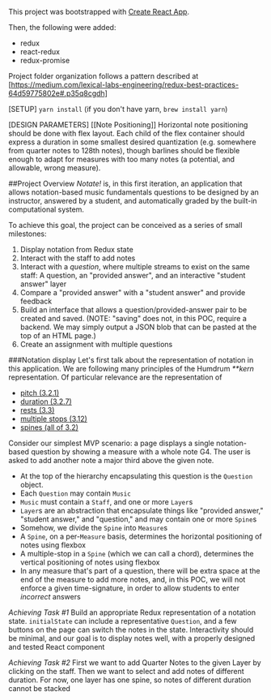 This project was bootstrapped with [Create React App](https://github.com/facebookincubator/create-react-app).

Then, the following were added:
* redux
* react-redux
* redux-promise

Project folder organization follows a pattern described at [https://medium.com/lexical-labs-engineering/redux-best-practices-64d59775802e#.p35q8cgdh]

[SETUP]
`yarn install`
(if you don't have yarn, `brew install yarn`)

[DESIGN PARAMETERS]
[[Note Positioning]]
Horizontal note positioning should be done with flex layout. Each child of the flex container should express a duration in some smallest desired quantization (e.g. somewhere from quarter notes to 128th notes), though barlines should be flexible enough to adapt for measures with too many notes (a potential, and allowable, wrong measure).


##Project Overview
_Notate!_ is, in this first iteration, an application that allows notation-based
music fundamentals questions to be designed by an instructor, answered by a student,
and automatically graded by the built-in computational system.

To achieve this goal, the project can be conceived as a series of small milestones:
1. Display notation from Redux state
2. Interact with the staff to add notes
3. Interact with a _question_, where multiple streams to exist on the same staff: A question, an "provided answer",
   and an interactive "student answer" layer
4. Compare a "provided answer" with a "student answer" and provide feedback
5. Build an interface that allows a question/provided-answer pair to be created and saved.
   (NOTE: "saving" does not, in this POC, require a backend. We may simply output a JSON blob
   that can be pasted at the top of an HTML page.)
6. Create an assignment with multiple questions

###Notation display
Let's first talk about the representation of notation in this application.
We are following many principles of the Humdrum _**kern_ representation.
Of particular relevance are the representation of
- [pitch (3.2.1)](http://www.music-cog.ohio-state.edu/Humdrum/representations/kern.html#Pitch)
- [duration (3.2.7)](http://www.music-cog.ohio-state.edu/Humdrum/representations/kern.html#Duration)
- [rests (3.3)](http://www.music-cog.ohio-state.edu/Humdrum/representations/kern.html#Rests)
- [multiple stops (3.12)](http://www.music-cog.ohio-state.edu/Humdrum/representations/kern.html#Multiple%20Stops)
- [spines (all of 3.2)](http://www.music-cog.ohio-state.edu/Humdrum/representations/kern.html#Humdrum)

Consider our simplest MVP scenario: a page displays a single notation-based question by showing
a measure with a whole note G4. The user is asked to add another note a major third above the given note.

- At the top of the hierarchy encapsulating this question is the `Question` object.
- Each `Question` may contain `Music`
- `Music` must contain a `Staff`, and one or more `Layer`s
- `Layer`s are an abstraction that encapsulate things like "provided answer," "student answer," and "question,"
  and may contain one or more `Spine`s
- Somehow, we divide the `Spine` into `Measure`s
- A `Spine`, on a per-`Measure` basis, determines the horizontal positioning of notes using flexbox
- A multiple-stop in a `Spine` (which we can call a chord), determines the vertical positioning of notes using flexbox
- In any measure that's part of a question, there will be extra space at the end of the measure to add more notes,
  and, in this POC, we will not enforce a given time-signature, in order to allow students to enter _incorrect_ answers
  
_Achieving Task #1_
Build an appropriate Redux representation of a notation state. `initialState` can include
a representative `Question`, and a few buttons on the page can switch the notes in the state.
Interactivity should be minimal, and our goal is to display
notes well, with a properly designed and tested React component

_Achieving Task #2_
First we want to add Quarter Notes to the given Layer by clicking on the staff.
Then we want to select and add notes of different duration.
For now, one layer has one spine, so notes of different duration cannot be stacked
